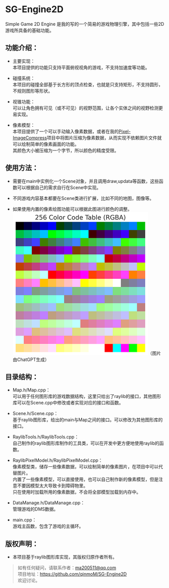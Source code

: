 # SG-Engine2D  
Simple Game 2D Engine 是我的写的一个简易的游戏物理引擎，其中包括一些2D游戏所具备的基础功能。  
  
## 功能介绍：  
- 主要实现：  
  本项目提供的功能只支持平面俯视视角的游戏，不支持加速度等功能。  
  
- 碰撞系统：  
  本项目的碰撞全部基于长方形的顶点检查，也就是只支持矩形，不支持圆形，不规则图形等形状。  

- 视锥功能：  
  可以让角色拥有可见（或不可见）的视野范围，让各个实体之间的视野检测更易实现。  

- 像素模型：  
  本项目提供了一个可以手动输入像素数据，或者在我的[Pixel-ImageCompress](https://github.com/qinmoM/Pixel-ImageCompress)项目中将图片压缩为像素数据，从而实现不依赖图片文件就可以绘制简单的像素画面的功能。  
  其颜色大小被压缩为一个字节，所以颜色的精度受限。  
  
## 使用方法：  
- 需要在main中实例化一个Scene对象，并且调用draw,updata等函数，这些函数可以根据自己的需求自行在Scene中实现。  
  
- 不同游戏内容基本都要在Scene类进行扩展，比如不同的地图，图像等。  
  
- 如果使用内置的像素绘图功能可以根据此图进行颜色的调整。  
  ![颜色范围](res/color_range_little.png)（图片由ChatGPT生成）  
  
## 目录结构：  
- Map.h/Map.cpp：  
  可以用于任何图形库的游戏数据结构，这里只给出了raylib的接口，其他图形库可以在Scene.cpp中修改或者实现对应的接口和函数。  
  
- Scene.h/Scene.cpp：  
  基于raylib图形库，给出的main与Map之间的接口。可以修改为其他图形库的接口。  
  
- RaylibTools.h/RaylibTools.cpp：  
  自己制作的raylib图形库制作的工具类，可以在开发中更方便地使用raylib的函数。  
  
- RaylibPixelModel.h/RaylibPixelModel.cpp：  
  像素模型类，储存一些像素数据，可以绘制简单的像素图片，在项目中可以代替图片。  
  内置了一些像素模型，可以直接使用，也可以自己制作新的像素模型，但是注意不要因模型太大导致卡到障碍物里。  
  只在使用时加载所用的像素数据，不会将全部模型加载到内存中。  
  
- DataManage.h/DataManage.cpp：  
  管理游戏的DMS数据。  
  
- main.cpp：  
  游戏主函数，包含了游戏的主循环。  
  
## 版权声明：  
- 本项目基于raylib图形库实现，其版权归原作者所有。  
  
> 如有任何疑问，请联系作者：<ma200511@qq.com>  
> 项目地址：https://github.com/qinmoM/SG-Engine2D  
> 欢迎讨论。  